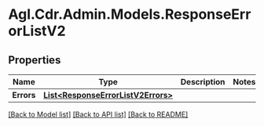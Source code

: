 # Agl.Cdr.Admin.Models.ResponseErrorListV2

## Properties

Name | Type | Description | Notes
------------ | ------------- | ------------- | -------------
**Errors** | [**List&lt;ResponseErrorListV2Errors&gt;**](ResponseErrorListV2Errors.md) |  | 

[[Back to Model list]](../README.md#documentation-for-models) [[Back to API list]](../README.md#documentation-for-api-endpoints) [[Back to README]](../README.md)

